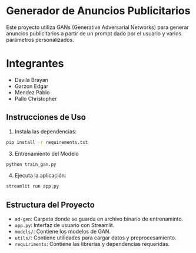 # Generador de Anuncios Publicitarios

Este proyecto utiliza GANs (Generative Adversarial Networks) para generar anuncios publicitarios a partir de un prompt dado por el usuario y varios parámetros personalizados.

# Integrantes
- Davila Brayan
- Garzon Edgar
- Mendez Pablo
- Pallo Christopher

## Instrucciones de Uso

1. Instala las dependencias:
   
```sh
pip install -r requirements.txt
```


3. Entrenamiento del Modelo

```sh
python train_gan.py
```

4. Ejecuta la aplicación:
   
```sh
streamlit run app.py
```

## Estructura del Proyecto
- `ad-gen`: Carpeta donde se guarda en archivo binario de entrenaminto.
- `app.py`: Interfaz de usuario con Streamlit.
- `models/`: Contiene los modelos de GAN.
- `utils/`: Contiene utilidades para cargar datos y preprocesamiento.
- `requiriments`: Contiene las librerías y dependencias requeridas.
